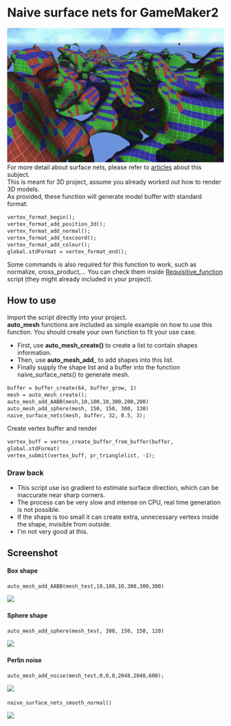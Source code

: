 # Naive surface nets for GameMaker2
![](https://github.com/callmeEthan/Naive_surface_nets_GM2/blob/main/screenshot/Untitled.png?raw=true)
For more detail about surface nets, please refer to [articles](https://cerbion.net/blog/understanding-surface-nets/ "articles") about this subject.  
This is meant for 3D project, assume you already worked out how to render 3D models.  
As provided, these function will generate model buffer with standard format:
```
vertex_format_begin();
vertex_format_add_position_3d();
vertex_format_add_normal();
vertex_format_add_texcoord();
vertex_format_add_colour();
global.stdFormat = vertex_format_end();
```
Some commands is also required for this function to work, such as normalize, cross_product,... You can check them inside [Requisitive_function](https://github.com/callmeEthan/Naive_surface_nets_GM2/blob/main/scripts/Requisitive_function/Requisitive_function.gml "Requisitive_function") script (they might already included in your project).
## How to use
Import the script directly into your project.  
**auto\_mesh** functions are included as simple example on how to use this function. You should create your own function to fit your use case.  
- First, use **auto\_mesh\_create()** to create a list to contain shapes information.
- Then, use **auto\_mesh\_add**_ to add shapes into this list.
- Finally supply the shape list and a buffer into the function naive_surface_nets() to generate mesh.
```
buffer = buffer_create(64, buffer_grow, 1)
mesh = auto_mesh_create();
auto_mesh_add_AABB(mesh,10,100,10,300,200,200)
auto_mesh_add_sphere(mesh, 150, 150, 300, 130)
naive_surface_nets(mesh, buffer, 32, 0.5, 3);
```
Create vertex buffer and render
```
vertex_buff = vertex_create_buffer_from_buffer(buffer, global.stdFormat)
vertex_submit(vertex_buff, pr_trianglelist, -1);
```
### Draw back
- This script use iso gradient to estimate surface direction, which can be inaccurate near sharp corners.
- The process can be very slow and intense on CPU, real time generation is not possible.
- If the shape is too small it can create extra, unnecessary vertexs inside the shape, invisible from outside.
- I'm not very good at this.
## Screenshot
#### Box shape
```
auto_mesh_add_AABB(mesh_test,10,100,10,300,300,300)
```
![](https://github.com/callmeEthan/Naive_surface_nets_GM2/blob/main/screenshot/box_strip.png?raw=true)
#### Sphere shape
```
auto_mesh_add_sphere(mesh_test, 300, 150, 150, 120)
```
![](https://github.com/callmeEthan/Naive_surface_nets_GM2/blob/main/screenshot/sphere_strip.png?raw=true)
#### Perlin noise
```
auto_mesh_add_noise(mesh_test,0,0,0,2048,2048,600);
```
![](https://github.com/callmeEthan/Naive_surface_nets_GM2/blob/main/screenshot/noise_strip.png?raw=true)
```
naive_surface_nets_smooth_normal()
```
![](https://github.com/callmeEthan/Naive_surface_nets_GM2/blob/main/screenshot/noise_normalstrip.png?raw=true)
